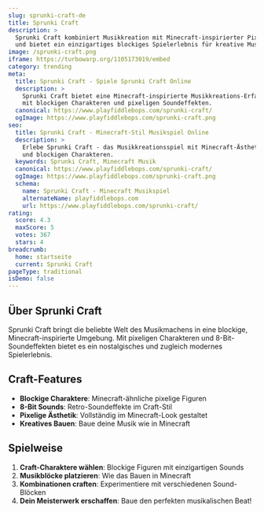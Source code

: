 ```yaml
---
slug: sprunki-craft-de
title: Sprunki Craft
description: >
  Sprunki Craft kombiniert Musikkreation mit Minecraft-inspirierter Pixel-Ästhetik
  und bietet ein einzigartiges blockiges Spielerlebnis für kreative Musikliebhaber.
image: /sprunki-craft.png
iframe: https://turbowarp.org/1105173019/embed
category: trending
meta:
  title: Sprunki Craft - Spiele Sprunki Craft Online
  description: >
    Sprunki Craft bietet eine Minecraft-inspirierte Musikkreations-Erfahrung
    mit blockigen Charakteren und pixeligen Soundeffekten.
  canonical: https://www.playfiddlebops.com/sprunki-craft/
  ogImage: https://www.playfiddlebops.com/sprunki-craft.png
seo:
  title: Sprunki Craft - Minecraft-Stil Musikspiel Online
  description: >
    Erlebe Sprunki Craft - das Musikkreationsspiel mit Minecraft-Ästhetik
    und blockigen Charakteren.
  keywords: Sprunki Craft, Minecraft Musik
  canonical: https://www.playfiddlebops.com/sprunki-craft/
  ogImage: https://www.playfiddlebops.com/sprunki-craft.png
  schema:
    name: Sprunki Craft - Minecraft Musikspiel
    alternateName: playfiddlebops.com
    url: https://www.playfiddlebops.com/sprunki-craft/
rating:
  score: 4.3
  maxScore: 5
  votes: 367
  stars: 4
breadcrumb:
  home: startseite
  current: Sprunki Craft
pageType: traditional
isDemo: false
---
```


## Über Sprunki Craft

Sprunki Craft bringt die beliebte Welt des Musikmachens in eine blockige, Minecraft-inspirierte Umgebung. Mit pixeligen Charakteren und 8-Bit-Soundeffekten bietet es ein nostalgisches und zugleich modernes Spielerlebnis.

## Craft-Features

- **Blockige Charaktere**: Minecraft-ähnliche pixelige Figuren
- **8-Bit Sounds**: Retro-Soundeffekte im Craft-Stil
- **Pixelige Ästhetik**: Vollständig im Minecraft-Look gestaltet
- **Kreatives Bauen**: Baue deine Musik wie in Minecraft

## Spielweise

1. **Craft-Charaktere wählen**: Blockige Figuren mit einzigartigen Sounds
2. **Musikblöcke platzieren**: Wie das Bauen in Minecraft
3. **Kombinationen craften**: Experimentiere mit verschiedenen Sound-Blöcken
4. **Dein Meisterwerk erschaffen**: Baue den perfekten musikalischen Beat!